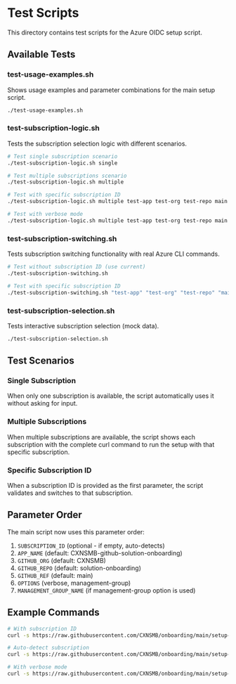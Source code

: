 # Test Scripts

This directory contains test scripts for the Azure OIDC setup script.

## Available Tests

### test-usage-examples.sh
Shows usage examples and parameter combinations for the main setup script.

```bash
./test-usage-examples.sh
```

### test-subscription-logic.sh
Tests the subscription selection logic with different scenarios.

```bash
# Test single subscription scenario
./test-subscription-logic.sh single

# Test multiple subscriptions scenario
./test-subscription-logic.sh multiple

# Test with specific subscription ID
./test-subscription-logic.sh multiple test-app test-org test-repo main 22222222-2222-2222-2222-222222222222

# Test with verbose mode
./test-subscription-logic.sh multiple test-app test-org test-repo main "" verbose
```

### test-subscription-switching.sh
Tests subscription switching functionality with real Azure CLI commands.

```bash
# Test without subscription ID (use current)
./test-subscription-switching.sh

# Test with specific subscription ID
./test-subscription-switching.sh "test-app" "test-org" "test-repo" "main" "subscription-id" "verbose"
```

### test-subscription-selection.sh
Tests interactive subscription selection (mock data).

```bash
./test-subscription-selection.sh
```

## Test Scenarios

### Single Subscription
When only one subscription is available, the script automatically uses it without asking for input.

### Multiple Subscriptions
When multiple subscriptions are available, the script shows each subscription with the complete curl command to run the setup with that specific subscription.

### Specific Subscription ID
When a subscription ID is provided as the first parameter, the script validates and switches to that subscription.

## Parameter Order

The main script now uses this parameter order:

1. `SUBSCRIPTION_ID` (optional - if empty, auto-detects)
2. `APP_NAME` (default: CXNSMB-github-solution-onboarding)
3. `GITHUB_ORG` (default: CXNSMB)
4. `GITHUB_REPO` (default: solution-onboarding)
5. `GITHUB_REF` (default: main)
6. `OPTIONS` (verbose, management-group)
7. `MANAGEMENT_GROUP_NAME` (if management-group option is used)

## Example Commands

```bash
# With subscription ID
curl -s https://raw.githubusercontent.com/CXNSMB/onboarding/main/setup-app-registration.sh | bash -s -- "12345678-1234-1234-1234-123456789012" "my-app" "my-org" "my-repo" "main"

# Auto-detect subscription
curl -s https://raw.githubusercontent.com/CXNSMB/onboarding/main/setup-app-registration.sh | bash -s -- "" "my-app" "my-org" "my-repo" "main"

# With verbose mode
curl -s https://raw.githubusercontent.com/CXNSMB/onboarding/main/setup-app-registration.sh | bash -s -- "12345678-1234-1234-1234-123456789012" "my-app" "my-org" "my-repo" "main" "verbose"
```

